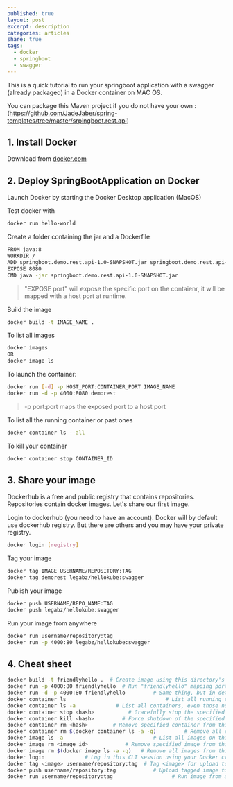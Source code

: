 ```yaml
---
published: true
layout: post
excerpt: description
categories: articles
share: true
tags:
  - docker
  - springboot
  - swagger
---
```


This is a quick tutorial to run your springboot application with a swagger (already packaged) in a Docker container on MAC OS. 

You can package this Maven project if you do not have your own : (https://github.com/JadeJaber/spring-templates/tree/master/srpingboot.rest.api)

## 1. Install Docker
Download from [docker.com](https://hub.docker.com/editions/community/docker-ce-desktop-mac)

## 2. Deploy SpringBootApplication on Docker
Launch Docker by starting the Docker Desktop application (MacOS)

Test docker with 

```bash
docker run hello-world
``` 

Create a folder containing the jar and a Dockerfile 

```bash
FROM java:8
WORKDIR /
ADD springboot.demo.rest.api-1.0-SNAPSHOT.jar springboot.demo.rest.api-1.0-SNAPSHOT.jar
EXPOSE 8080
CMD java -jar springboot.demo.rest.api-1.0-SNAPSHOT.jar
```

> "EXPOSE port" will expose the specific port on the contaienr, it will be mapped with a host port at runtime.  

Build the image

```bash
docker build -t IMAGE_NAME . 
``` 

To list all images 

```bash
docker images
OR
docker image ls
```

To launch the container: 

```bash
docker run [-d] -p HOST_PORT:CONTAINER_PORT IMAGE_NAME
docker run -d -p 4000:8080 demorest
```

> -p port:port maps the exposed port to a host port

To list all the running container or past ones

```bash
docker container ls --all
```

To kill your container

```bash
docker container stop CONTAINER_ID
```

## 3. Share your image
Dockerhub is a free and public registry that contains repositories. Repositories contain docker images. Let's share our first image.

Login to dockerhub (you need to have an account). Docker will by default use dockerhub registry. But there are others and you may have your private registry.

```bash
docker login [registry]
```

Tag your image

```bash
docker tag IMAGE USERNAME/REPOSITORY:TAG
docker tag demorest legabz/hellokube:swagger
``` 

Publish your image

```bash
docker push USERNAME/REPO_NAME:TAG
docker push legabz/hellokube:swagger
```  
 
Run your image from anywhere

```bash
docker run username/repository:tag
docker run -p 4000:80 legabz/hellokube:swagger
```

## 4. Cheat sheet 

```bash
docker build -t friendlyhello .  # Create image using this directory's Dockerfile
docker run -p 4000:80 friendlyhello  # Run "friendlyhello" mapping port 4000 to 80
docker run -d -p 4000:80 friendlyhello         # Same thing, but in detached mode
docker container ls                                # List all running containers
docker container ls -a             # List all containers, even those not running
docker container stop <hash>           # Gracefully stop the specified container
docker container kill <hash>         # Force shutdown of the specified container
docker container rm <hash>        # Remove specified container from this machine
docker container rm $(docker container ls -a -q)         # Remove all containers
docker image ls -a                             # List all images on this machine
docker image rm <image id>            # Remove specified image from this machine
docker image rm $(docker image ls -a -q)   # Remove all images from this machine
docker login             # Log in this CLI session using your Docker credentials
docker tag <image> username/repository:tag  # Tag <image> for upload to registry
docker push username/repository:tag            # Upload tagged image to registry
docker run username/repository:tag                   # Run image from a registry
```
